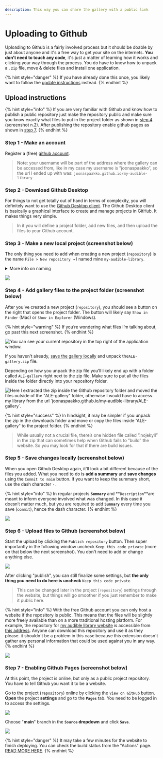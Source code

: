 ```yaml
---
description: This way you can share the gallery with a public link
---
```


# Uploading to Github

Uploading to Github is a fairly involved process but it should be doable by just about anyone and it's a free way to get your site on the internets. **You don't need to touch any code**, it's just a matter of learning how it works and clicking your way through the process. You do have to know how to unpack a `.zip` file, move & delete files and install one application.

{% hint style="danger" %}
If you have already done this once, you likely want to follow the [update instructions](updating-gallery-in-github.md) instead.
{% endhint %}

## Upload instructions

{% hint style="info" %}
If you are very familiar with Github and know how to publish a public repository just  make the repository public and make sure you know exactly what files to put in the project folder as shown in [step 4](./#step-4-add-gallery-files-to-the-project-folder) (screenshot n.2). After publishing the repository enable github pages as shown in [step 7](./#step-7-enabling-github-pages).
{% endhint %}

### Step 1 - Make an account

Register a (free) [github account](https://github.com/join).

> Note: your username will be part of the address where the gallery can be accessed from, like in my case my username is ”joonaspaakko”, so the url I ended up with was: `joonaspaakko.github.io/my-audible-library`

### Step 2 - Download Github Desktop

For things to not get totally out of hand in terms of complexity, you will definitely want to use the [Github Desktop client](https://desktop.github.com/). The Github Desktop client is basically a graphical interface to create and manage projects in GitHub. It makes things very simple.

> In it you will define a project folder, add new files, and then upload the files to your Github account.

### Step 3 - Make a new local project (screenshot below)

The only thing you need to add when creating a new project (`repository`) is the name `File > New repository →` I named mine `my-audible-library`.

<details>

<summary>More info on naming</summary>

This kebab-cased repository name is going to form a part of the website address. It will be something like: `YOUR-USERNAME.github.io/YOUR-REPOSITORY-NAME`. As I mentioned before, mine ended up being: `joonaspaakko.github.io/my-audible-library`.  \
\
You can pretty much name this anything but I'd advise to keep it short and descriptive so you can easily remember the url. The only real limit is that your account can't have duplicate project names. I just think that ”my audible library” is quite descriptive.

</details>

![](<../../.gitbook/assets/1 - Creating a new repository.png>)

### Step 4 - Add gallery files to the project folder  (screenshot below)

After you've created a new project (`repository`), you should see a button on the right that opens the project folder. The button will likely say `Show in Finder` (Mac) or `Show in Explorer` (Windows).

{% hint style="warning" %}
If you’re wondering what files I’m talking about, go past this next screenshot.
{% endhint %}

![You can see your current repository in the top right of the application window.](<../../.gitbook/assets/2 - Opening repository folder.png>)

If you haven't already, [save the gallery locally](../saving-gallery-locally.md) and unpack the`ALE-gallery.zip` file.&#x20;

Depending on how you unpack the zip file you'll likely end up with a folder called `ALE-gallery` right next to the zip file. Make sure to put all the files inside the folder directly into your repository folder.

![Here I extracted the zip inside the Github repository folder and moved the files outside of the "ALE-gallery" folder, otherwise I would have to access my library from the url \`joonaspaakko.github.io/my-audible-library/ALE-gallery\`.](<../../.gitbook/assets/3 - Unpacking gallery zip.gif>)

{% hint style="success" %}
In hindsight, it may be simpler if you unpack the zip in the downloads folder and move or copy the files inside ”ALE-gallery” to the project folder.
{% endhint %}

> While usually not a crucial file, there’s one hidden file called ”.nojekyll” in the zip that can sometimes help when Github fails to ”build” the website. So you may look for that if there are build issues.&#x20;

### Step 5 - Save changes locally (screenshot below)

When you open Github Desktop again, it'll look a bit different because of the files you added. What you need to do is **add a summary** and **save changes** using the `Commit to main` button. If you want to keep the summary short, use the dash character `-`.

{% hint style="info" %}
In regular projects **`Summary`** and **`Description`**are meant to inform everyone involved what was changed. In this case it doesn’t matter much, but you are required to add **`Summary`** every time you save (`commit`), hence the dash character.&#x20;
{% endhint %}

![](<../../.gitbook/assets/5 - Save changes.png>)

### Step 6 - Upload files to Github  (screenshot below)

Start the upload by clicking the `Publish repository` button. Then super importantly in the following window uncheck `Keep this code private` (more on that below the next screenshot). You don't need to add or change anything else.

![](<../../.gitbook/assets/6 - Upload files to github 1.png>)

After clicking "publish", you can still finalize some settings, but **the only thing you need to do here is uncheck** `Keep this code private`.&#x20;

> This can be changed later in the project (`repository`) settings through the website, but things will go smoother if you just remember to make it public here.

{% hint style="info" %}
With the free Github account you can only host a website if the repository is public. This means that the files will be slightly more freely available than on a more traditional hosting platform. For example, the repository for [my audible library website](https://joonaspaakko.github.io/my-audible-library/) is accessible from [this address](https://github.com/joonaspaakko/my-audible-library). Anyone can download this repository and use it as they please. it shouldn't be a problem in this case because this extension doesn't gather any personal information that could be used against you in any way.
{% endhint %}

![](<../../.gitbook/assets/6 - Upload files to github 2.png>)

### Step 7 - Enabling Github Pages  (screenshot below)

At this point, the project is online, but only as a public project repository. You have to tell Github you want it to be a website.

Go to the project (`repository`) online by clicking the `View on GitHub` button. **Open** the project **settings** and go to the **`Pages`** tab. You need to be logged in to access the settings.

![](<../../.gitbook/assets/7 - Project settings.png>)

Choose "**main**" branch in the **`Source` dropdown** and click **`Save`**.&#x20;

![](../../.gitbook/assets/uploading-to-github.png)

{% hint style="danger" %}
It may take a few minutes for the website to finish deploying. You can check the build status from the "Actions" page. [READ MORE HERE](double-check-if-site-is-online.md).
{% endhint %}
